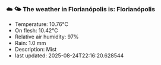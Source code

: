 ### ☁️ 🌤️  The weather in Florianópolis is: Florianópolis

- Temperature: 10.76°C
- On flesh: 10.42°C
- Relative air humidity: 97%
- Rain: 1.0 mm
- Description: Mist
- last updated: 2025-08-24T22:16:20.628544

